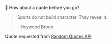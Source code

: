 📣 How about a quote before you go?

> Sports do not build character. They reveal it.
>
> <p>- Heywood Broun</p>

Quote requested from [Random Quotes API](https://github.com/lukePeavey/quotable)
